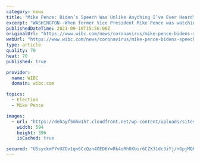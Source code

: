 ```yaml
---
category: news
title: "Mike Pence: Biden’s Speech Was Unlike Anything I’ve Ever Heard"
excerpt: "WASHINGTON--When former Vice President Mike Pence was watching President Joe Biden’s coronavirus response speech Thursday, he called it “unlike anything he had ever heard from an American President.” “I mean,"
publishedDateTime: 2021-09-10T15:56:00Z
originalUrl: "https://www.wibc.com/news/coronavirus/mike-pence-bidens-speech-was-unlike-anything-ive-ever-heard/"
webUrl: "https://www.wibc.com/news/coronavirus/mike-pence-bidens-speech-was-unlike-anything-ive-ever-heard/"
type: article
quality: 70
heat: 70
published: true

provider:
  name: WIBC
  domain: wibc.com

topics:
  - Election
  - Mike Pence

images:
  - url: "https://dehayf5mhw1h7.cloudfront.net/wp-content/uploads/sites/1317/2021/04/30103211/GettyImages-1232601211.jpg"
    width: 594
    height: 396
    isCached: true

secured: "USsyckmP7vUZOv1qn6CcQzn4OED6YwRk4oRhOXbir6CZX31dc3iYj/+GpjMQKcdz46juq7xGHHCaC7hEsNOJBmfYhdiKJHHael5jeRiSKlP2SAUEdXHUwx5MRA7qh3RQFoKACIaj745/Q3ppx9r4Wgx2xVAGb9yOGwry3vgeEZSuTRuRzRX53iNTt7pqsrbxRTzT03E+Iiuzcm1z4ZN2sMHbrH1oOD0sX+gVzVc2jLHD9IvTz9fX/EuKu7lwUaRrzZOrLc/z22Qdu4TRrbyAHFTwjVwxnIdHeS2pbOguIU9jjnhFjPwTsaZ72aYUwqLt4naadDxwQXNuGaAgLhAazSITywKqHRLiyO0Qvb5T4+4=;GG+Rs3xfDd4Y930McyqCGw=="
---
```



